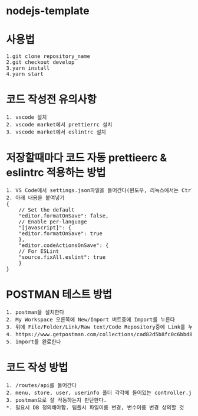 # nodejs-template

<h1>사용법</h1>
<pre>
1.git clone repository_name
2.git checkout develop
3.yarn install
4.yarn start
</pre>

<h1>코드 작성전 유의사항</h1>
<pre>
1. vscode 설치
2. vscode market에서 prettierrc 설치
3. vscode market에서 eslintrc 설치
</pre>

<h1>저장할때마다 코드 자동 prettieerc & eslintrc 적용하는 방법</h1>
<pre>
1. VS Code에서 settings.json파일을 들어간다(윈도우, 리눅스에서는 Ctrl + ,, 맥에서는 Cmd + , 를 누르고 오른쪽 위에 작은 문서 아이콘 누르면 settings.json 볼 수 있음)
2. 아래 내용을 붙여넣기
{
    // Set the default
    "editor.formatOnSave": false,
    // Enable per-language
    "[javascript]": {
    "editor.formatOnSave": true
    },
    "editor.codeActionsOnSave": {
    // For ESLint
    "source.fixAll.eslint": true
    }
}
</pre>

<h1>POSTMAN 테스트 방법</h1>
<pre>
1. postman을 설치한다
2. My Workspace 오른쪽에 New/Import 버트중에 Import를 누른다
3. 위에 File/Folder/Link/Raw text/Code Repository중에 Link를 누른다
4. https://www.getpostman.com/collections/cad82d5b8fc0c6bbd838 해당 링크를 붙여넣는다
5. import를 완료한다
</pre>

</pre>

<h1>코드 작성 방법</h1>
<pre>
1. /routes/api를 들어간다
2. menu, store, user, userinfo 폴더 각각에 들어있는 controller.js파일에다가 코드를 정의한다
3. postman으로 잘 작동하는지 판단한다.
*. 필요시 DB 정의해야함. 팀플시 파일이름 변경, 변수이름 변경 상의할 것
</pre>
